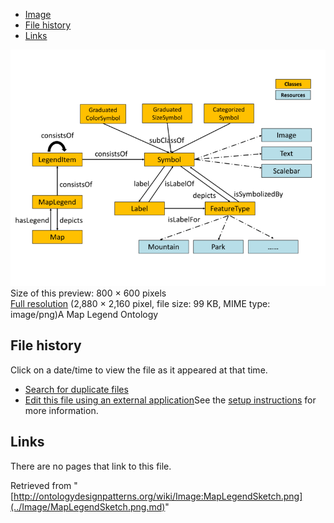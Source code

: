 * [Image](../Image/MapLegendSketch.png.md#file)
* [File history](../Image/MapLegendSketch.png.md#filehistory)
* [Links](../Image/MapLegendSketch.png.md#filelinks)

[![Image:MapLegendSketch.png](../images/thumb/5/58/MapLegendSketch.png/800px-MapLegendSketch.png)](../images/5/58/MapLegendSketch.png)  
Size of this preview: 800 × 600 pixels  
[Full resolution](../images/5/58/MapLegendSketch.png)‎ (2,880 × 2,160 pixel, file size: 99 KB, MIME type: image/png)A Map Legend Ontology




## File history

Click on a date/time to view the file as it appeared at that time.



  
* [Search for duplicate files](http://ontologydesignpatterns.org/wiki/Special:FileDuplicateSearch/MapLegendSketch.png "Special:FileDuplicateSearch/MapLegendSketch.png")
* [Edit this file using an external application](http://ontologydesignpatterns.org/wiki/index.php?title=Image:MapLegendSketch.png&action=edit&externaledit=true&mode=file "Image:MapLegendSketch.png")See the [setup instructions](http://www.mediawiki.org/wiki/Manual:External_editors "http://www.mediawiki.org/wiki/Manual:External_editors") for more information.

## Links



There are no pages that link to this file.




Retrieved from "[http://ontologydesignpatterns.org/wiki/Image:MapLegendSketch.png](../Image/MapLegendSketch.png.md)"